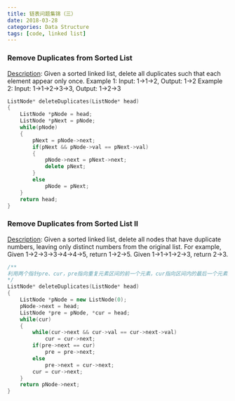 ```yaml
---
title: 链表问题集锦（三）
date: 2018-03-28
categories: Data Structure
tags: [code, linked list]
---
```


### Remove Duplicates from Sorted List
[Description](https://leetcode.com/problems/remove-duplicates-from-sorted-list-ii/description/): Given a sorted linked list, delete all duplicates such that each element appear only once.
Example 1: Input: 1->1->2, Output: 1->2
Example 2: Input: 1->1->2->3->3, Output: 1->2->3
```cpp
ListNode* deleteDuplicates(ListNode* head) 
{
    ListNode *pNode = head;
    ListNode *pNext = pNode;
    while(pNode)
    {
        pNext = pNode->next;
        if(pNext && pNode->val == pNext->val)
        {
            pNode->next = pNext->next;
            delete pNext;
        }
        else
            pNode = pNext;
    }
    return head;
}
```

### Remove Duplicates from Sorted List II
[Description](https://leetcode.com/problems/remove-duplicates-from-sorted-list/description/): Given a sorted linked list, delete all nodes that have duplicate numbers, leaving only distinct numbers from the original list.
For example, Given 1->2->3->3->4->4->5, return 1->2->5. Given 1->1->1->2->3, return 2->3.
```cpp
/**
利用两个指针pre、cur，pre指向重复元素区间的前一个元素，cur指向区间内的最后一个元素，比较cur指针相邻元素的值，如果不存在重复元素，则有pre->next = cur，移动pre指针继续遍历，即pre = pre->next；否则去掉重复元素，使pre->next = cur->next
*/
ListNode* deleteDuplicates(ListNode* head) 
{
    ListNode *pNode = new ListNode(0);
    pNode->next = head;
    ListNode *pre = pNode, *cur = head;
    while(cur)
    {
        while(cur->next && cur->val == cur->next->val)
            cur = cur->next;
        if(pre->next == cur)
            pre = pre->next;
        else
            pre->next = cur->next;
        cur = cur->next;
    }
    return pNode->next;
}
```